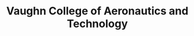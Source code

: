 ---
layout: repo
title: "Vaughn College of Aeronautics and Technology"
id: 19885
permalink: repos/19885/
---